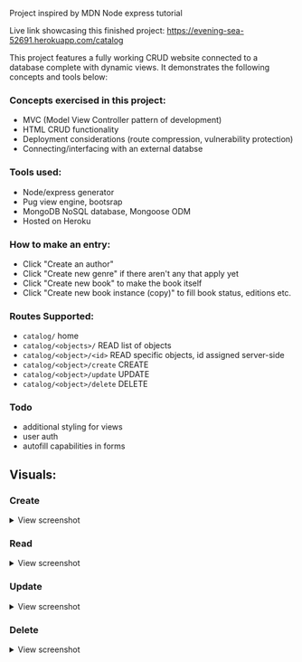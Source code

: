 Project inspired by MDN Node express tutorial

Live link showcasing this finished project: https://evening-sea-52691.herokuapp.com/catalog

This project features a fully working CRUD website connected to a database complete with dynamic views.  It demonstrates the following concepts and tools below:


### Concepts exercised in this project:
* MVC (Model View Controller pattern of development)
* HTML CRUD functionality
* Deployment considerations (route compression, vulnerability protection)
* Connecting/interfacing with an external databse

### Tools used:
* Node/express generator
* Pug view engine, bootsrap
* MongoDB NoSQL database, Mongoose ODM
* Hosted on Heroku


### How to make an entry: 
* Click "Create an author"
* Click "Create new genre" if there aren't any that apply yet
* Click "Create new book" to make the book itself
* Click "Create new book instance (copy)" to fill book status, editions etc.

### Routes Supported:
* `catalog/` home
* `catalog/<objects>/` READ list of objects
* `catalog/<object>/<id>` READ specific objects, id assigned server-side
* `catalog/<object>/create` CREATE 
* `catalog/<object>/update` UPDATE
* `catalog/<object>/delete` DELETE 

### Todo
* additional styling for views
* user auth
* autofill capabilities in forms 



## Visuals:

### Create
<details><summary>View screenshot</summary>

![Screen Shot 2019-11-25 at 4 57 13 PM](https://user-images.githubusercontent.com/29722295/69591153-abd3e580-0fa6-11ea-9050-665be12665b2.png)
</details>

### Read
<details><summary>View screenshot</summary>

![Screen Shot 2019-11-25 at 4 57 26 PM](https://user-images.githubusercontent.com/29722295/69887846-de7b2800-129d-11ea-8860-c4fef81c48e7.png)
</details>

### Update
<details><summary>View screenshot</summary>

![Screen Shot 2019-11-25 at 5 11 10 PM](https://user-images.githubusercontent.com/29722295/69591181-c6a65a00-0fa6-11ea-8d7d-f1b696b8b119.png)
</details>

### Delete
<details><summary>View screenshot</summary>

![Screen Shot 2019-11-25 at 5 09 51 PM](https://user-images.githubusercontent.com/29722295/69887893-fd79ba00-129d-11ea-9320-692b52b271ca.png)
</details>

